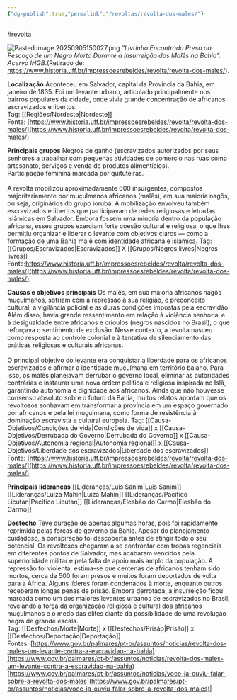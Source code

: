 ```yaml
---
{"dg-publish":true,"permalink":"/revoltas/revolta-dos-males/"}
---
```


#revolta 

![Pasted image 20250905150027.png](/img/user/Pasted%20image%2020250905150027.png)
*“Livrinho Encontrado Preso ao Pescoço de um Negro Morto Durante a Insurreição dos Malês na Bahia”. Acervo IHGB*.(Retirado de: https://www.historia.uff.br/impressoesrebeldes/revolta/revolta-dos-males/).

**Localização**
Aconteceu em Salvador, capital da Província da Bahia, em janeiro de 1835. Foi um levante urbano, articulado principalmente nos bairros populares da cidade, onde vivia grande concentração de africanos escravizados e libertos.<br>Tag: [[Regiões/Nordeste\|Nordeste]]<br>Fonte: [https://www.historia.uff.br/impressoesrebeldes/revolta/revolta-dos-males/](https://www.historia.uff.br/impressoesrebeldes/revolta/revolta-dos-males/)

**Principais grupos**
Negros de ganho (escravizados autorizados por seus senhores a trabalhar com pequenas atividades de comercio nas ruas como artesanato, serviços e venda de produtos alimentícios).<br>Participação feminina marcada por quituteiras.<br><br>A revolta mobilizou aproximadamente 600 insurgentes, compostos majoritariamente por muçulmanos africanos (malês), em sua maioria nagôs, ou seja, originários do grupo iorubá. A mobilização envolveu também escravizados e libertos que participavam de redes religiosas e letradas islâmicas em Salvador. Embora fossem uma minoria dentro da população africana, esses grupos exerciam forte coesão cultural e religiosa, o que lhes permitiu organizar e liderar o levante com objetivos claros — como a formação de uma Bahia malê com identidade africana e islâmica.
Tag: [[Grupos/Escravizados\|Escravizados]] X [[Grupos/Negros livres\|Negros livres]]<br>Fonte:https://www.historia.uff.br/impressoesrebeldes/revolta/revolta-dos-males/](https://www.historia.uff.br/impressoesrebeldes/revolta/revolta-dos-males/)

**Causas e objetivos principais**
Os malês, em sua maioria africanos nagôs muçulmanos, sofriam com a repressão à sua religião, o preconceito cultural, a vigilância policial e as duras condições impostas pela escravidão. Além disso, havia grande ressentimento em relação à violência senhorial e à desigualdade entre africanos e crioulos (negros nascidos no Brasil), o que reforçava o sentimento de exclusão. Nesse contexto, a revolta nasceu como resposta ao controle colonial e à tentativa de silenciamento das práticas religiosas e culturais africanas.<br><br>O principal objetivo do levante era conquistar a liberdade para os africanos escravizados e afirmar a identidade muçulmana em território baiano. Para isso, os malês planejavam derrubar o governo local, eliminar as autoridades contrárias e instaurar uma nova ordem política e religiosa inspirada no Islã, garantindo autonomia e dignidade aos africanos. Ainda que não houvesse consenso absoluto sobre o futuro da Bahia, muitos relatos apontam que os revoltosos sonhavam em transformar a província em um espaço governado por africanos e pela lei muçulmana, como forma de resistência à dominação escravista e cultural europeia.
Tag: [[Causa-Objetivos/Condições de vida\|Condições de vida]] x [[Causa-Objetivos/Derrubada do Governo\|Derrubada do Governo]] x [[Causa-Objetivos/Autonomia regional\|Autonomia regional]] x [[Causa-Objetivos/Liberdade dos escravizados\|Liberdade dos escravizados]]<br>Fonte: [https://www.historia.uff.br/impressoesrebeldes/revolta/revolta-dos-males/](https://www.historia.uff.br/impressoesrebeldes/revolta/revolta-dos-males/)

**Principais lideranças**
[[Lideranças/Luis Sanim\|Luis Sanim]] 
[[Lideranças/Luiza Mahin\|Luiza Mahin]] 
[[Lideranças/Pacífico Licutan\|Pacífico Licutan]]
[[Lideranças/Elesbão do Carmo\|Elesbão do Carmo]]

**Desfecho**
Teve duração de apenas algumas horas, pois foi rapidamente reprimida pelas forças do governo da Bahia. Apesar do planejamento cuidadoso, a conspiração foi descoberta antes de atingir todo o seu potencial. Os revoltosos chegaram a se confrontar com tropas regenciais em diferentes pontos de Salvador, mas acabaram vencidos pela superioridade militar e pela falta de apoio mais amplo da população. A repressão foi violenta: estima-se que centenas de africanos tenham sido mortos, cerca de 500 foram presos e muitos foram deportados de volta para a África. Alguns líderes foram condenados à morte, enquanto outros receberam longas penas de prisão. Embora derrotada, a insurreição ficou marcada como um dos maiores levantes urbanos de escravizados no Brasil, revelando a força da organização religiosa e cultural dos africanos muçulmanos e o medo das elites diante da possibilidade de uma revolução negra de grande escala.<br>Tag: [[Desfechos/Morte\|Morte]] x [[Desfechos/Prisão\|Prisão]] x [[Desfechos/Deportação\|Deportação]]<br>Fontes: [https://www.gov.br/palmares/pt-br/assuntos/noticias/revolta-dos-males-um-levante-contra-a-escravidao-na-bahia](https://www.gov.br/palmares/pt-br/assuntos/noticias/revolta-dos-males-um-levante-contra-a-escravidao-na-bahia)<br>[https://www.gov.br/palmares/pt-br/assuntos/noticias/voce-ja-ouviu-falar-sobre-a-revolta-dos-males](https://www.gov.br/palmares/pt-br/assuntos/noticias/voce-ja-ouviu-falar-sobre-a-revolta-dos-males)|
